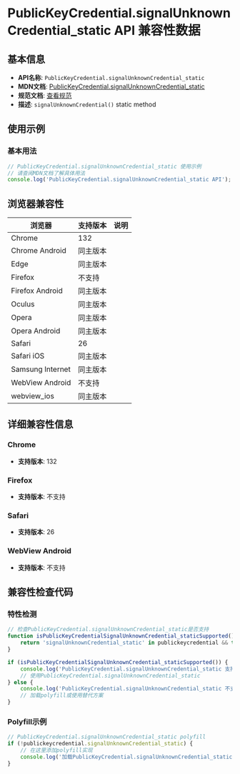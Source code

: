 # PublicKeyCredential.signalUnknownCredential_static API 兼容性数据

## 基本信息

- **API名称**: `PublicKeyCredential.signalUnknownCredential_static`
- **MDN文档**: [PublicKeyCredential.signalUnknownCredential_static](https://developer.mozilla.org/docs/Web/API/PublicKeyCredential/signalUnknownCredential_static)
- **规范文档**: [查看规范](https://w3c.github.io/webauthn/#dom-publickeycredential-signalunknowncredential)
- **描述**: `signalUnknownCredential()` static method

## 使用示例

### 基本用法

```javascript
// PublicKeyCredential.signalUnknownCredential_static 使用示例
// 请查阅MDN文档了解具体用法
console.log('PublicKeyCredential.signalUnknownCredential_static API');
```

## 浏览器兼容性

| 浏览器 | 支持版本 | 说明 |
|--------|----------|------|
| Chrome | 132 |  |
| Chrome Android | 同主版本 |  |
| Edge | 同主版本 |  |
| Firefox | 不支持 |  |
| Firefox Android | 同主版本 |  |
| Oculus | 同主版本 |  |
| Opera | 同主版本 |  |
| Opera Android | 同主版本 |  |
| Safari | 26 |  |
| Safari iOS | 同主版本 |  |
| Samsung Internet | 同主版本 |  |
| WebView Android | 不支持 |  |
| webview_ios | 同主版本 |  |

## 详细兼容性信息

### Chrome

- **支持版本**: 132

### Firefox

- **支持版本**: 不支持

### Safari

- **支持版本**: 26

### WebView Android

- **支持版本**: 不支持

## 兼容性检查代码

### 特性检测

```javascript
// 检查PublicKeyCredential.signalUnknownCredential_static是否支持
function isPublicKeyCredentialSignalUnknownCredential_staticSupported() {
    return 'signalUnknownCredential_static' in publickeycredential && typeof publickeycredential.signalUnknownCredential_static === 'function';
}

if (isPublicKeyCredentialSignalUnknownCredential_staticSupported()) {
    console.log('PublicKeyCredential.signalUnknownCredential_static 支持');
    // 使用PublicKeyCredential.signalUnknownCredential_static
} else {
    console.log('PublicKeyCredential.signalUnknownCredential_static 不支持，需要polyfill');
    // 加载polyfill或使用替代方案
}
```

### Polyfill示例

```javascript
// PublicKeyCredential.signalUnknownCredential_static polyfill
if (!publickeycredential.signalUnknownCredential_static) {
    // 在这里添加polyfill实现
    console.log('加载PublicKeyCredential.signalUnknownCredential_static polyfill');
}
```

